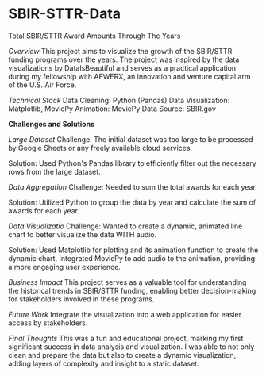 # SBIR-STTR-Data
Total SBIR/STTR Award Amounts Through The Years

_Overview_
This project aims to visualize the growth of the SBIR/STTR funding programs over the years. The project was inspired by the data visualizations by DataIsBeautiful and 
serves as a practical application during my fellowship with AFWERX, an innovation and venture capital arm of the U.S. Air Force.

_Technical Stack_
Data Cleaning: Python (Pandas)
Data Visualization: Matplotlib, MoviePy
Animation: MoviePy
Data Source: SBIR.gov

**Challenges and Solutions**

_Large Dataset_
Challenge: The initial dataset was too large to be processed by Google Sheets or any freely available cloud services.

Solution: Used Python's Pandas library to efficiently filter out the necessary rows from the large dataset.

_Data Aggregation_
Challenge: Needed to sum the total awards for each year.

Solution: Utilized Python to group the data by year and calculate the sum of awards for each year.

_Data Visualizatio_
Challenge: Wanted to create a dynamic, animated line chart to better visualize the data WITH audio.

Solution: Used Matplotlib for plotting and its animation function to create the dynamic chart. Integrated MoviePy to add audio to the animation, providing a more engaging 
user experience.

_Business Impact_
This project serves as a valuable tool for understanding the historical trends in SBIR/STTR funding, enabling better decision-making for stakeholders involved in these 
programs.

_Future Work_
Integrate the visualization into a web application for easier access by stakeholders.

_Final Thoughts_
This was a fun and educational project, marking my first significant success in data analysis and visualization. I was able to not only clean and prepare the data but also 
to create a dynamic visualization, adding layers of complexity and insight to a static dataset.
